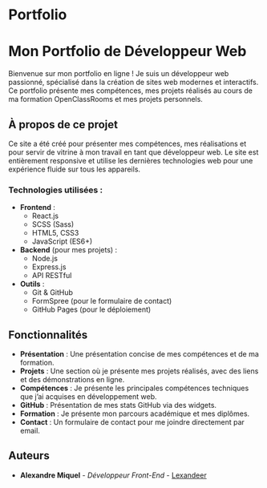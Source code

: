 # Portfolio
# Mon Portfolio de Développeur Web

Bienvenue sur mon portfolio en ligne ! Je suis un développeur web passionné, spécialisé dans la création de sites web modernes et interactifs. Ce portfolio présente mes compétences, mes projets réalisés au cours de ma formation OpenClassRooms et mes projets personnels.

## À propos de ce projet

Ce site a été créé pour présenter mes compétences, mes réalisations et pour servir de vitrine à mon travail en tant que développeur web. Le site est entièrement responsive et utilise les dernières technologies web pour une expérience fluide sur tous les appareils.

### Technologies utilisées :
- **Frontend** :
  - React.js
  - SCSS (Sass)
  - HTML5, CSS3
  - JavaScript (ES6+)
- **Backend** (pour mes projets) :
  - Node.js
  - Express.js
  - API RESTful
- **Outils** :
  - Git & GitHub
  - FormSpree (pour le formulaire de contact)
  - GitHub Pages (pour le déploiement)

## Fonctionnalités

- **Présentation** : Une présentation concise de mes compétences et de ma formation.
- **Projets** : Une section où je présente mes projets réalisés, avec des liens et des démonstrations en ligne.
- **Compétences** : Je présente les principales compétences techniques que j’ai acquises en développement web.
- **GitHub** : Présentation de mes stats GitHub via des widgets.
- **Formation** : Je présente mon parcours académique et mes diplômes.
- **Contact** : Un formulaire de contact pour me joindre directement par email.
  

## Auteurs

- **Alexandre Miquel** - *Développeur Front-End* - [Lexandeer](https://github.com/Lexandeer)
